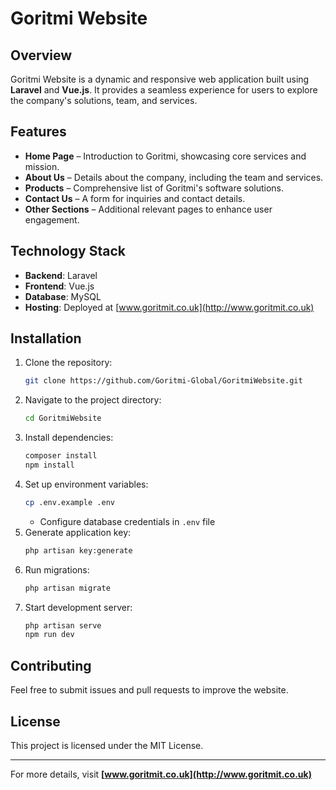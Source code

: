 # Goritmi Website

## Overview

Goritmi Website is a dynamic and responsive web application built using **Laravel** and **Vue.js**. It provides a seamless experience for users to explore the company's solutions, team, and services.

## Features

- **Home Page** – Introduction to Goritmi, showcasing core services and mission.
- **About Us** – Details about the company, including the team and services.
- **Products** – Comprehensive list of Goritmi's software solutions.
- **Contact Us** – A form for inquiries and contact details.
- **Other Sections** – Additional relevant pages to enhance user engagement.

## Technology Stack

- **Backend**: Laravel
- **Frontend**: Vue.js
- **Database**: MySQL
- **Hosting**: Deployed at [www.goritmit.co.uk](http://www.goritmit.co.uk)

## Installation

1. Clone the repository:
   ```sh
   git clone https://github.com/Goritmi-Global/GoritmiWebsite.git
   ```
2. Navigate to the project directory:
   ```sh
   cd GoritmiWebsite
   ```
3. Install dependencies:
   ```sh
   composer install
   npm install
   ```
4. Set up environment variables:
   ```sh
   cp .env.example .env
   ```
   - Configure database credentials in `.env` file
5. Generate application key:
   ```sh
   php artisan key:generate
   ```
6. Run migrations:
   ```sh
   php artisan migrate
   ```
7. Start development server:
   ```sh
   php artisan serve
   npm run dev
   ```

## Contributing

Feel free to submit issues and pull requests to improve the website.

## License

This project is licensed under the MIT License.

---

For more details, visit **[www.goritmit.co.uk](http://www.goritmit.co.uk)**
 
